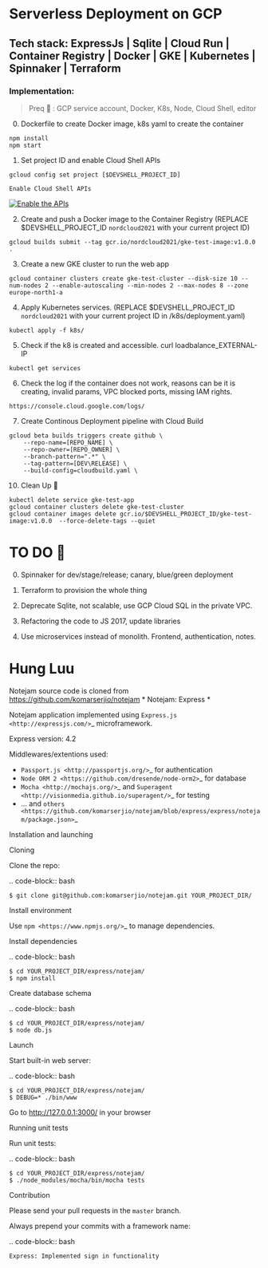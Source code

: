 # Serverless Deployment on GCP

## Tech stack: ExpressJs | Sqlite | Cloud Run | Container Registry | Docker | GKE | Kubernetes | Spinnaker | Terraform 

### Implementation:

> Preq :monocle_face: : GCP service account, Docker, K8s, Node, Cloud Shell, editor


0. Dockerfile to create Docker image, k8s yaml to create the container
``` 
npm install
npm start
```
1. Set project ID and enable Cloud Shell APIs
```
gcloud config set project [$DEVSHELL_PROJECT_ID]

Enable Cloud Shell APIs
```
[![Enable the APIs](http://gstatic.com/cloudssh/images/open-btn.svg)](https://console.cloud.google.com/flows/enableapi?apiid=container,cloudbuild.googleapis.com,sourcerepo.googleapis.com&_ga=2.185517153.956019484.1610277110-628287784.1609161758)

2. Create and push a Docker image to the Container Registry (REPLACE $DEVSHELL_PROJECT_ID `nordcloud2021` with your current project ID)  
``` 
gcloud builds submit --tag gcr.io/nordcloud2021/gke-test-image:v1.0.0 .
```
3. Create a new GKE cluster to run the web app
``` 
gcloud container clusters create gke-test-cluster --disk-size 10 --num-nodes 2 --enable-autoscaling --min-nodes 2 --max-nodes 8 --zone europe-north1-a
```
4. Apply Kubernetes services. (REPLACE $DEVSHELL_PROJECT_ID `nordcloud2021` with your current project ID in /k8s/deployment.yaml)  
```
kubectl apply -f k8s/
```
5. Check if the k8 is created and accessible. curl loadbalance_EXTERNAL-IP
```
kubectl get services
```
6. Check the log if the container does not work, reasons can be it is creating, invalid params, VPC blocked ports, missing IAM rights.
```
https://console.cloud.google.com/logs/
```
7. Create Continous Deployment pipeline with Cloud Build
```
gcloud beta builds triggers create github \
    --repo-name=[REPO_NAME] \
    --repo-owner=[REPO_OWNER] \
    --branch-pattern=".*" \
    --tag-pattern=[DEV\RELEASE] \
    --build-config=cloudbuild.yaml \
```
10. Clean Up :metal:
```
kubectl delete service gke-test-app
gcloud container clusters delete gke-test-cluster
gcloud container images delete gcr.io/$DEVSHELL_PROJECT_ID/gke-test-image:v1.0.0  --force-delete-tags --quiet
```


# TO DO :rocket:

0. Spinnaker for dev/stage/release; canary, blue/green deployment 

1. Terraform to provision the whole thing

2. Deprecate Sqlite, not scalable, use GCP Cloud SQL in the private VPC.

3. Refactoring the code to JS 2017, update libraries

4. Use microservices instead of monolith. Frontend, authentication, notes.

#  Hung Luu

Notejam source code is cloned from <https://github.com/komarserjio/notejam>
*
Notejam: Express
*

Notejam application implemented using `Express.js <http://expressjs.com/>`_ microframework.

Express version: 4.2

Middlewares/extentions used:

* `Passport.js <http://passportjs.org/>`_ for authentication
* `Node ORM 2 <https://github.com/dresende/node-orm2>`_ for database
* `Mocha <http://mochajs.org/>`_ and `Superagent <http://visionmedia.github.io/superagent/>`_ for testing
* ... and `others <https://github.com/komarserjio/notejam/blob/express/express/notejam/package.json>`_


Installation and launching


Cloning


Clone the repo:

.. code-block:: bash

    $ git clone git@github.com:komarserjio/notejam.git YOUR_PROJECT_DIR/


Install environment

Use `npm <https://www.npmjs.org/>`_ to manage dependencies.

Install dependencies

.. code-block:: bash

    $ cd YOUR_PROJECT_DIR/express/notejam/
    $ npm install

Create database schema

.. code-block:: bash

    $ cd YOUR_PROJECT_DIR/express/notejam/
    $ node db.js


Launch


Start built-in web server:

.. code-block:: bash

    $ cd YOUR_PROJECT_DIR/express/notejam/
    $ DEBUG=* ./bin/www

Go to http://127.0.0.1:3000/ in your browser


Running unit tests


Run unit tests:

.. code-block:: bash

    $ cd YOUR_PROJECT_DIR/express/notejam/
    $ ./node_modules/mocha/bin/mocha tests


Contribution


Please send your pull requests in the ``master`` branch.

Always prepend your commits with a framework name:

.. code-block:: bash

    Express: Implemented sign in functionality
